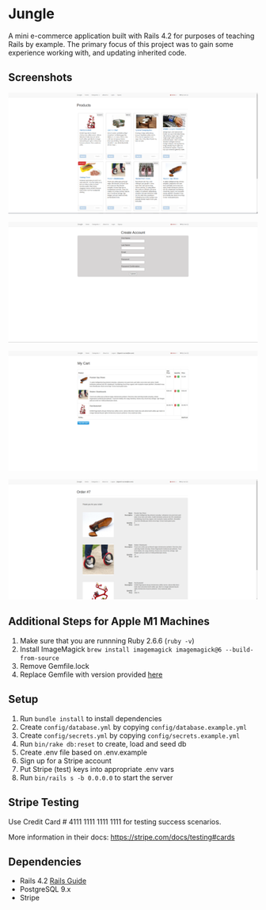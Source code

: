 # Jungle

A mini e-commerce application built with Rails 4.2 for purposes of teaching Rails by example. The primary focus of this project was to gain some experience working with, and updating inherited code.

## Screenshots

![Home Page](https://github.com/ethanloewen/jungle-rails/blob/master/docs/images/home.png?raw=true)

![Registration Page](https://github.com/ethanloewen/jungle-rails/blob/master/docs/images/register.png?raw=true)

![User Checkout Page](https://github.com/ethanloewen/jungle-rails/blob/master/docs/images/checkout.png?raw=true)

![Order Details Page](https://github.com/ethanloewen/jungle-rails/blob/master/docs/images/order_details.png?raw=true)

## Additional Steps for Apple M1 Machines

1. Make sure that you are runnning Ruby 2.6.6 (`ruby -v`)
1. Install ImageMagick `brew install imagemagick imagemagick@6 --build-from-source`
2. Remove Gemfile.lock
3. Replace Gemfile with version provided [here](https://gist.githubusercontent.com/FrancisBourgouin/831795ae12c4704687a0c2496d91a727/raw/ce8e2104f725f43e56650d404169c7b11c33a5c5/Gemfile)

## Setup

1. Run `bundle install` to install dependencies
2. Create `config/database.yml` by copying `config/database.example.yml`
3. Create `config/secrets.yml` by copying `config/secrets.example.yml`
4. Run `bin/rake db:reset` to create, load and seed db
5. Create .env file based on .env.example
6. Sign up for a Stripe account
7. Put Stripe (test) keys into appropriate .env vars
8. Run `bin/rails s -b 0.0.0.0` to start the server

## Stripe Testing

Use Credit Card # 4111 1111 1111 1111 for testing success scenarios.

More information in their docs: <https://stripe.com/docs/testing#cards>

## Dependencies

* Rails 4.2 [Rails Guide](http://guides.rubyonrails.org/v4.2/)
* PostgreSQL 9.x
* Stripe
